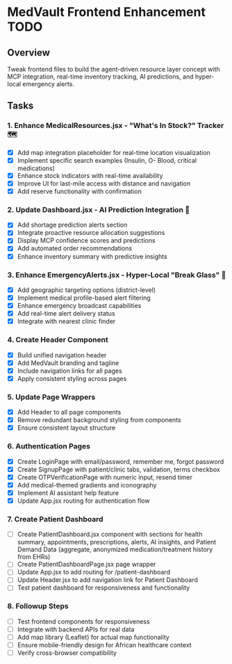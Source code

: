 # MedVault Frontend Enhancement TODO

## Overview
Tweak frontend files to build the agent-driven resource layer concept with MCP integration, real-time inventory tracking, AI predictions, and hyper-local emergency alerts.

## Tasks

### 1. Enhance MedicalResources.jsx - "What's In Stock?" Tracker 🗺️
- [x] Add map integration placeholder for real-time location visualization
- [x] Implement specific search examples (Insulin, O- Blood, critical medications)
- [x] Enhance stock indicators with real-time availability
- [x] Improve UI for last-mile access with distance and navigation
- [x] Add reserve functionality with confirmation

### 2. Update Dashboard.jsx - AI Prediction Integration 🧠
- [x] Add shortage prediction alerts section
- [x] Integrate proactive resource allocation suggestions
- [x] Display MCP confidence scores and predictions
- [x] Add automated order recommendations
- [x] Enhance inventory summary with predictive insights

### 3. Enhance EmergencyAlerts.jsx - Hyper-Local "Break Glass" 📢
- [x] Add geographic targeting options (district-level)
- [x] Implement medical profile-based alert filtering
- [x] Enhance emergency broadcast capabilities
- [x] Add real-time alert delivery status
- [x] Integrate with nearest clinic finder

### 4. Create Header Component
- [x] Build unified navigation header
- [x] Add MedVault branding and tagline
- [x] Include navigation links for all pages
- [x] Apply consistent styling across pages

### 5. Update Page Wrappers
- [x] Add Header to all page components
- [x] Remove redundant background styling from components
- [x] Ensure consistent layout structure

### 6. Authentication Pages
- [x] Create LoginPage with email/password, remember me, forgot password
- [x] Create SignupPage with patient/clinic tabs, validation, terms checkbox
- [x] Create OTPVerificationPage with numeric input, resend timer
- [x] Add medical-themed gradients and iconography
- [x] Implement AI assistant help feature
- [x] Update App.jsx routing for authentication flow

### 7. Create Patient Dashboard
- [ ] Create PatientDashboard.jsx component with sections for health summary, appointments, prescriptions, alerts, AI insights, and Patient Demand Data (aggregate, anonymized medication/treatment history from EHRs)
- [ ] Create PatientDashboardPage.jsx page wrapper
- [ ] Update App.jsx to add routing for /patient-dashboard
- [ ] Update Header.jsx to add navigation link for Patient Dashboard
- [ ] Test patient dashboard for responsiveness and functionality

### 8. Followup Steps
- [ ] Test frontend components for responsiveness
- [ ] Integrate with backend APIs for real data
- [ ] Add map library (Leaflet) for actual map functionality
- [ ] Ensure mobile-friendly design for African healthcare context
- [ ] Verify cross-browser compatibility
